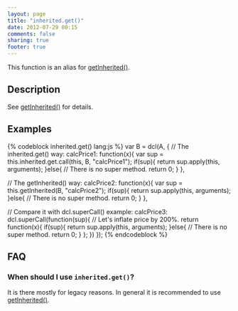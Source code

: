 ```yaml
---
layout: page
title: "inherited.get()"
date: 2012-07-29 00:15
comments: false
sharing: true
footer: true
---
```


This function is an alias for [getInherited()](/docs/inherited_js/getinherited).

## Description

See [getInherited()](/docs/inherited_js/getinherited) for details.

## Examples

{% codeblock inherited.get() lang:js %}
var B = dcl(A, {
  // The inherited.get() way:
  calcPrice1: function(x){
    var sup = this.inherited.get.call(this, B, "calcPrice1");
    if(sup){
      return sup.apply(this, arguments);
    }else{
      // There is no super method.
      return 0;
    }
  },

  // The getInherited() way:
  calcPrice2: function(x){
    var sup = this.getInherited(B, "calcPrice2");
    if(sup){
      return sup.apply(this, arguments);
    }else{
      // There is no super method.
      return 0;
    }
  },

  // Compare it with dcl.superCall() example:
  calcPrice3: dcl.superCall(function(sup){
    // Let's inflate price by 200%.
    return function(x){
      if(sup){
        return sup.apply(this, arguments);
      }else{
        // There is no super method.
        return 0;
      }
    };
  })
});
{% endcodeblock %}

## FAQ

### When should I use `inherited.get()`?

It is there mostly for legacy reasons. In general it is recommended to use
[getInherited()](/docs/inherited_js/getinherited).
